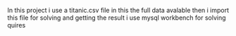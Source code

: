 In this project 
i use a titanic.csv file in this the full data avalable 
then i import this file for solving and getting the result 
i use mysql workbench for solving quires 
